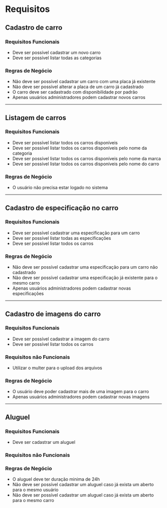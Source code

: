 # Requisitos

## Cadastro de carro

### Requisitos Funcionais
- Deve ser possível cadastrar um novo carro
- Deve ser possível listar todas as categorias

### Regras de Negócio
- Não deve ser possível cadastrar um carro com uma placa já existente
- Não deve ser possível alterar a placa de um carro já cadastrado
- O carro deve ser cadastrado com disponibilidade por padrão
- Apenas usuários administradores podem cadastrar novos carros

---

## Listagem de carros

### Requisitos Funcionais
- Deve ser possível listar todos os carros disponíveis
- Deve ser possível listar todos os carros disponíveis pelo nome da categoria
- Deve ser possível listar todos os carros disponíveis pelo nome da marca
- Deve ser possível listar todos os carros disponíveis pelo nome do carro

### Regras de Negócio
- O usuário não precisa estar logado no sistema

---

## Cadastro de especificação no carro

### Requisitos Funcionais
- Deve ser possível cadastrar uma especificação para um carro
- Deve ser possível listar todas as especificações
- Deve ser possível listar todos os carros

### Regras de Negócio
- Não deve ser possível cadastrar uma especificação para um carro não cadastrado
- Não deve ser possível cadastrar uma especificação já existente para o mesmo carro
- Apenas usuários administradores podem cadastrar novas especificações

---

## Cadastro de imagens do carro

### Requisitos Funcionais
- Deve ser possível cadastrar a imagem do carro
- Deve ser possível listar todos os carros

### Requisitos não Funcionais
- Utilizar o multer para o upload dos arquivos

### Regras de Negócio
- O usuário deve poder cadastrar mais de uma imagem para o carro
- Apenas usuários administradores podem cadastrar novas imagens

---

## Aluguel

### Requisitos Funcionais
- Deve ser cadastrar um aluguel

### Requisitos não Funcionais

### Regras de Negócio
- O aluguel deve ter duração minima de 24h
- Não deve ser possível cadastrar um aluguel caso já exista um aberto para o mesmo usuário
- Não deve ser possível cadastrar um aluguel caso já exista um aberto para o mesmo carro
